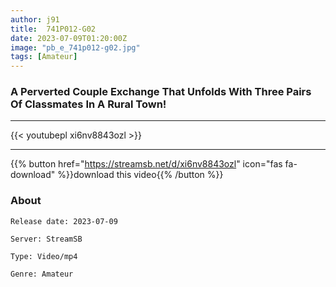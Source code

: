 ```yaml
---
author: j91
title:  741P012-G02 
date: 2023-07-09T01:20:00Z
image: "pb_e_741p012-g02.jpg"
tags: [Amateur]
---
```


### A Perverted Couple Exchange That Unfolds With Three Pairs Of Classmates In A Rural Town!
___

{{< youtubepl xi6nv8843ozl >}}
___

{{% button href="https://streamsb.net/d/xi6nv8843ozl" icon="fas fa-download" %}}download this video{{% /button %}}
### About

`Release date: 2023-07-09`

`Server: StreamSB`

`Type: Video/mp4`

`Genre:	Amateur`